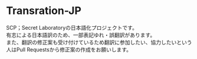 # Transration-JP
SCP；Secret Laboratoryの日本語化プロジェクトです。
<br>
有志による日本語訳のため、一部表記ゆれ・誤翻訳があります。
<br>
また、翻訳の修正案も受け付けているため翻訳に参加したい、協力したいという人はPull Requestsから修正案の作成をお願いします。
<br>
